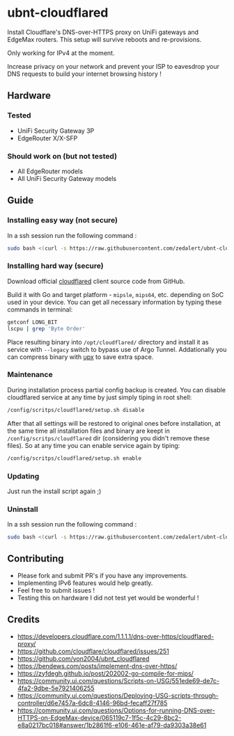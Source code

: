 # ubnt-cloudflared
Install Cloudflare's DNS-over-HTTPS proxy on UniFi gateways and EdgeMax routers. This setup will survive reboots and re-provisions.

Only working for IPv4 at the moment.

Increase privacy on your network and prevent your ISP to eavesdrop your DNS requests to build your internet browsing history !

## Hardware
### Tested
* UniFi Security Gateway 3P
* EdgeRouter X/X-SFP

### Should work on (but not tested)
* All EdgeRouter models
* All UniFi Security Gateway models

## Guide
### Installing easy way (not secure)
In a ssh session run the following command :
```sh
sudo bash <(curl -s https://raw.githubusercontent.com/zedalert/ubnt-cloudflared/master/setup.sh) install
```

### Installing hard way (secure)
Download official [cloudflared](https://github.com/cloudflare/cloudflared/) client source code from GitHub.

Build it with Go and target platform - `mipsle`, `mips64`, etc. depending on SoC used in your device. You can get all necessary information by typing these commands in terminal:
```sh
getconf LONG_BIT
lscpu | grep 'Byte Order'
```

Place resulting binary into `/opt/cloudflared/` directory and install it as service with `--legacy` switch to bypass use of Argo Tunnel.
Addationally you can compress binary with [upx](https://github.com/upx/upx/) to save extra space.

### Maintenance
During installation process partial config backup is created. You can disable cloudflared service at any time by just simply tiping in root shell:
```sh
/config/scritps/cloudflared/setup.sh disable
```
After that all settings will be restored to original ones before installation, at the same time all installation files and binary are keept in `/config/scritps/cloudflared` dir (considering you didn't remove these files). So at any time you can enable service again by tiping:
```sh
/config/scritps/cloudflared/setup.sh enable
```

### Updating
Just run the install script again ;)

### Uninstall
In a ssh session run the following command :
```sh
sudo bash <(curl -s https://raw.githubusercontent.com/zedalert/ubnt-cloudflared/master/setup.sh) remove
```

## Contributing
* Please fork and submit PR's if you have any improvements.
* Implementing IPv6 features would help greatly.
* Feel free to submit issues !
* Testing this on hardware I did not test yet would be wonderful !

## Credits
* https://developers.cloudflare.com/1.1.1.1/dns-over-https/cloudflared-proxy/
* https://github.com/cloudflare/cloudflared/issues/251
* https://github.com/yon2004/ubnt_cloudflared
* https://bendews.com/posts/implement-dns-over-https/
* https://zyfdegh.github.io/post/202002-go-compile-for-mips/
* https://community.ui.com/questions/Scripts-on-USG/551ede69-de7c-4fa2-9dbe-5e7921406255
* https://community.ui.com/questions/Deploying-USG-scripts-through-controller/d6e7457a-6dc8-4146-96bd-fecaff27f785
* https://community.ui.com/questions/Options-for-running-DNS-over-HTTPS-on-EdgeMax-device/065119c7-1f5c-4c29-8bc2-e8a0217bc018#answer/1b2861f6-e106-461e-af79-da9303a38e61
